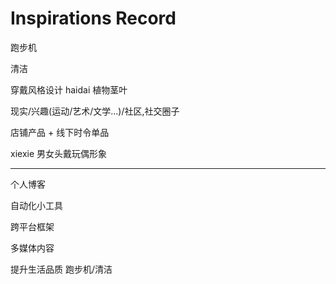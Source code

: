 # Inspirations Record

跑步机

清洁

穿戴风格设计
haidai
植物茎叶

现实/兴趣(运动/艺术/文学...)/社区,社交圈子

店铺产品 + 线下时令单品

xiexie
男女头戴玩偶形象

---

个人博客

自动化小工具

跨平台框架

多媒体内容

提升生活品质
  跑步机/清洁
